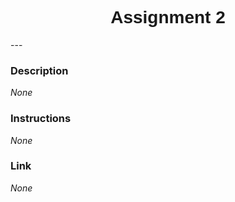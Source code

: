 <h1  style="font-family:  Verdana,  Geneva,  sans-serif;  text-align:center">Assignment  2</h1> 
--- 
 
###  Description 
*None* 
 
###  Instructions 
*None* 
 
###  Link 
*None*
